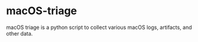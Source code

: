 # macOS-triage
macOS triage is a python script to collect various macOS logs, artifacts, and other data.
